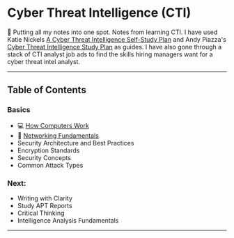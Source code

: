 # Cyber Threat Intelligence (CTI)

🚧 Putting all my notes into one spot. Notes from learning CTI. I have used Katie Nickels [A Cyber Threat Intelligence Self-Study Plan](https://medium.com/katies-five-cents/a-cyber-threat-intelligence-self-study-plan-part-1-968b5a8daf9a) and Andy Piazza's [Cyber Threat Intelligence Study Plan](https://klrgrz.medium.com/cyber-threat-intelligence-study-plan-c60484d319cb) as guides. I have also gone through a stack of CTI analyst job ads to find the skills hiring managers want for a cyber threat intel analyst.

___________________________

## Table of Contents

### Basics
  - 💻 [How Computers Work](https://github.com/thequietlife/CTI-101/blob/23494206c768cb8576a8f280d213c0de04930ceb/assets/networking%20fundamentals.md)
  - 🍰 [Networking Fundamentals](https://github.com/thequietlife/CTI-101/blob/6a391556dab9180617d55f3105ac12b7451fa767/assets/networking%20fundamentals.md)
  - Security Architecture and Best Practices
  - Encryption Standards
  - Security Concepts
  - Common Attack Types
  
### Next:
* Writing with Clarity
* Study APT Reports
* Critical Thinking
* Intelligence Analysis Fundamentals

____________________________

